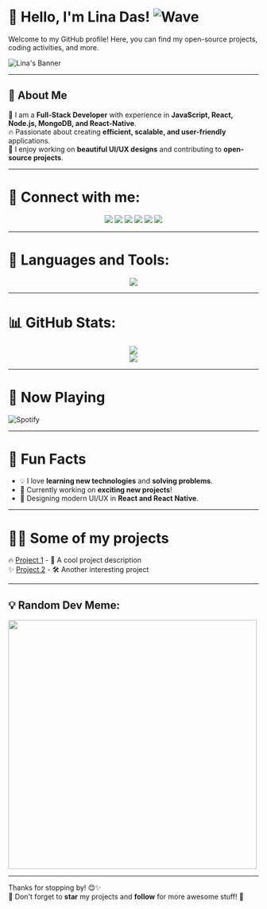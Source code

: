 # 👋 Hello, I'm Lina Das! ![Wave](https://raw.githubusercontent.com/MartinHeinz/MartinHeinz/master/wave.gif)  

Welcome to my GitHub profile! Here, you can find my open-source projects, coding activities, and more.

![Lina's Banner](https://readme-typing-svg.herokuapp.com?font=Fira+Code&size=22&pause=1000&color=F700FF&width=700&lines=Full-Stack+Developer+|+React+|+Node.js+|+MongoDB+|+React-Native;Passionate+about+building+scalable+apps+and+contributing+to+the+tech+community)

---

## 🚀 About Me
🎯 I am a **Full-Stack Developer** with experience in **JavaScript, React, Node.js, MongoDB, and React-Native**.  
🔥 Passionate about creating **efficient, scalable, and user-friendly** applications.  
🎨 I enjoy working on **beautiful UI/UX designs** and contributing to **open-source projects**.

---

# 👋 Connect with me:
<p align="center">
  <a href="https://dev.to/yourprofile"><img src="https://img.shields.io/badge/DEV.to-0A0A0A?style=for-the-badge&logo=devdotto&logoColor=white" /></a>
  <a href="https://linkedin.com/in/linadas1"><img src="https://img.shields.io/badge/LinkedIn-0077B5?style=for-the-badge&logo=linkedin&logoColor=white" /></a>
  <a href="https://facebook.com/yourprofile"><img src="https://img.shields.io/badge/Facebook-1877F2?style=for-the-badge&logo=facebook&logoColor=white" /></a>
  <a href="https://instagram.com/yourprofile"><img src="https://img.shields.io/badge/Instagram-E4405F?style=for-the-badge&logo=instagram&logoColor=white" /></a>
  <a href="https://hashnode.com/@yourprofile"><img src="https://img.shields.io/badge/Hashnode-2962FF?style=for-the-badge&logo=hashnode&logoColor=white" /></a>
  <a href="https://yourwebsite.com"><img src="https://img.shields.io/badge/Portfolio-FF5722?style=for-the-badge&logo=google-chrome&logoColor=white" /></a>
</p>

---

# 🚀 Languages and Tools:
<p align="center">
  <img src="https://skillicons.dev/icons?i=bootstrap,c,cpp,django,figma,firebase,html,js,linux,mysql,nodejs,python,qt,react" />
</p>

---

# 📊 GitHub Stats:
<p align="center">
  <img src="https://github-readme-stats.vercel.app/api?username=Reverylina01&show_icons=true&theme=radical&count_private=true" />
  <br/>
  <img src="https://github-readme-streak-stats.herokuapp.com/?user=Reverylina01&theme=radical" />
</p>

---

# 🎵 Now Playing
![Spotify](https://open.spotify.com/album/5DycDHoDa3Kihx82xFd7A3)

---

# 🌟 Fun Facts
- 💡 I love **learning new technologies** and **solving problems**.  
- 🚀 Currently working on **exciting new projects**!  
- 🎨 Designing modern UI/UX in **React and React Native**.  

---

# 👨‍💻 Some of my projects  
🔥 [Project 1](https://github.com/your-username/project-1) - 🚀 A cool project description  
✨ [Project 2](https://github.com/your-username/project-2) - 🛠 Another interesting project  

---

## 💡 Random Dev Meme:
<img src="https://random-memer.herokuapp.com/" width="500px">

---

Thanks for stopping by! 😊✨  
🔔 Don't forget to **star** my projects and **follow** for more awesome stuff! 🚀  
